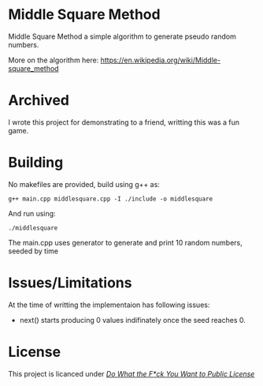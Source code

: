 # Middle Square Method
Middle Square Method a simple algorithm to generate pseudo random numbers.

More on the algorithm here: https://en.wikipedia.org/wiki/Middle-square_method

# Archived
I wrote this project for demonstrating to a friend, writting this was a fun game.

# Building
No makefiles are provided, build using g++ as:
```
g++ main.cpp middlesquare.cpp -I ./include -o middlesquare
```
And run using:
```
./middlesquare
```
The main.cpp uses generator to generate and print 10 random numbers, seeded by time

# Issues/Limitations
At the time of writting the implementaion has following issues:

- next() starts producing 0 values indifinately once the seed reaches 0.

# License
This project is licanced under _[Do What the F*ck You Want to Public License](http://www.wtfpl.net/)_
